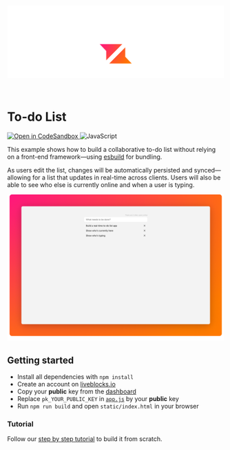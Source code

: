 <p align="center">
  <a href="https://liveblocks.io">
    <img src="https://raw.githubusercontent.com/liveblocks/liveblocks/main/.github/assets/header.svg" alt="Liveblocks" />
  </a>
</p>

<br/>

# To-do List

<p>
  <a href="https://codesandbox.io/s/github/liveblocks/liveblocks/tree/main/examples/javascript-todo-list">
    <img src="https://img.shields.io/badge/open%20in%20codesandbox-message?style=flat&logo=codesandbox&color=333&logoColor=fff" alt="Open in CodeSandbox" />
  </a>
  <img src="https://img.shields.io/badge/javascript-message?style=flat&logo=javascript&color=db0&logoColor=fff" alt="JavaScript" />
</p>

This example shows how to build a collaborative to-do list without relying on a front-end framework—using [esbuild](https://esbuild.github.io/) for bundling.

As users edit the list, changes will be automatically persisted and synced—allowing for a list that updates in real-time across clients. Users will also be able to see who else is currently online and when a user is typing.

![To-do List](.github/assets/examples/todo-list.png)

## Getting started

- Install all dependencies with `npm install`
- Create an account on [liveblocks.io](https://liveblocks.io/dashboard)
- Copy your **public** key from the [dashboard](https://liveblocks.io/dashboard/apikeys)
- Replace `pk_YOUR_PUBLIC_KEY` in [`app.js`](./examples/javascript-todo-list/app.js) by your **public** key
- Run `npm run build` and open `static/index.html` in your browser

### Tutorial

Follow our [step by step tutorial](https://liveblocks.io/docs/tutorials/multiplayer-to-do-list/javascript) to build it from scratch.
